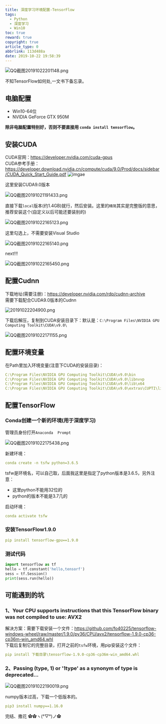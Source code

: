 ```yaml
---
title: 深度学习环境配置-TensorFlow
tags:
  - Python
  - 深度学习
  - Win10
toc: true
reward: true
copyright: true
article_type: 0
abbrlink: 113d488a
date: 2019-10-22 19:58:39
---
```


![QQ截图20191022201148.png](https://cdn.jsdelivr.net/gh/Anyway521/blogpic@main/image/imageQQ截图20191022201148.png)

不知TensorFlow如何处,一文书下备忘录。

<!-- more -->
## 电脑配置  
- Win10-64位
- NVIDIA GeForce GTX 950M    
  
**除非电脑配置特别好，否则不要直接用 `conda install tensorflow`。**  
## 安装CUDA
CUDA官网：<https://developer.nvidia.com/cuda-gpus>  
CUDA参考手册：<https://developer.download.nvidia.cn/compute/cuda/9.0/Prod/docs/sidebar/CUDA_Quick_Start_Guide.pdf>
![imgae](https://cdn.jsdelivr.net/gh/Anyway521/blogpic@main/image/QQ%E6%88%AA%E5%9B%BE20191021191352.png)

这里安装CUDA9.0版本

![QQ截图20191021191433.png](https://cdn.jsdelivr.net/gh/Anyway521/blogpic@main/image/imageQQ截图20191021191433.png)

直接下载`local`版本(约1.4GB)就行，然后安装。这里的`精简`其实是完整版的意思，推荐安装这个(自定义以后可能还要装别的)

![QQ截图20191022165123.png](https://cdn.jsdelivr.net/gh/Anyway521/blogpic@main/image/imageQQ截图20191022165123.png)

这里勾选上，不需要安装Visual Studio

![QQ截图20191022165140.png](https://cdn.jsdelivr.net/gh/Anyway521/blogpic@main/image/imageQQ截图20191022165140.png)

next!!!

![QQ截图20191022165450.png](https://cdn.jsdelivr.net/gh/Anyway521/blogpic@main/image/imageQQ截图20191022165450.png)

## 配置Cudnn
下载地址(需要注册)：<https://developer.nvidia.com/rdp/cudnn-archive>  
需要下载配合CUDA9.0版本的Cudnn

![20191022204900.png](https://cdn.jsdelivr.net/gh/Anyway521/blogpic@main/image/image20191022204900.png)

下载后解压，复制到CUDA安装目录下：默认是：`C:\Program Files\NVIDIA GPU Computing Toolkit\CUDA\v9.0\`  

![QQ截图20191022171155.png](https://cdn.jsdelivr.net/gh/Anyway521/blogpic@main/image/imageQQ截图20191022171155.png)

## 配置环境变量
在Path里加入环境变量(注意下CUDA的安装目录)：
``` yml
C:\Program Files\NVIDIA GPU Computing Toolkit\CUDA\v9.0\bin
C:\Program Files\NVIDIA GPU Computing Toolkit\CUDA\v9.0\libnvvp
C:\Program Files\NVIDIA GPU Computing Toolkit\CUDA\v9.0\lib\x64
C:\Program Files\NVIDIA GPU Computing Toolkit\CUDA\v9.0\extras\CUPTI\libx64
```
## 配置TensorFlow
### Conda创建一个新的环境(用于深度学习)
管理员身份打开`Anaconda  Prompt`

![QQ截图20191022175438.png](https://cdn.jsdelivr.net/gh/Anyway521/blogpic@main/image/imageQQ截图20191022175438.png)

新建环境：
``` yml
conda create -n tsfw python=3.6.5  
```
tsfw是环境名，可以自己取，后面我这里是指定了python版本是3.6.5，另外注意：
- 这里python不能用32位的
- python的版本不能是3.7几的  

启动环境：
``` yml
conda activate tsfw
```

### 安装TensorFlow1.9.0
``` yml
pip install tensorflow-gpu==1.9.0
```

### 测试代码
``` python
import tensorflow as tf
hello = tf.constant('hello,tensorf')
sess = tf.Session()
print(sess.run(hello))
```
## 可能遇到的坑
### 1、Your CPU supports instructions that this TensorFlow binary was not compiled to use: AVX2 
解决方案：需要下载安装一个文件：<https://github.com/fo40225/tensorflow-windows-wheel/raw/master/1.9.0/py36/CPU/avx2/tensorflow-1.9.0-cp36-cp36m-win_amd64.whl>  
下载后复制它的完整目录，打开之前的`tsfw`环境，用pip安装这个文件：
``` yml
pip install 下载目录\tensorflow-1.9.0-cp36-cp36m-win_amd64.whl
```
### 2、Passing (type, 1) or '1type' as a synonym of type is deprecated...

![QQ截图20191022190019.png](https://cdn.jsdelivr.net/gh/Anyway521/blogpic@main/image/imageQQ截图20191022190019.png)

numpy版本过高，下载一个低版本的。
``` yml
pip3 install numpy==1.16.0
```
完结、撒花 ✿✿ヽ(°▽°)ノ✿